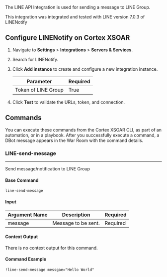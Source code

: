 The LINE API Integration is used for sending a message to LINE Group.

This integration was integrated and tested with LINE version 7.0.3 of LINENotify

## Configure LINENotify on Cortex XSOAR

1. Navigate to **Settings** > **Integrations** > **Servers & Services**.
2. Search for LINENotify.
3. Click **Add instance** to create and configure a new integration instance.

    | **Parameter** | **Required** |
    | --- | --- |
    | Token of LINE Group | True |

4. Click **Test** to validate the URLs, token, and connection.
## Commands
You can execute these commands from the Cortex XSOAR CLI, as part of an automation, or in a playbook.
After you successfully execute a command, a DBot message appears in the War Room with the command details.
### LINE-send-message
***
Send message/notification to LINE Group


#### Base Command

`line-send-message`
#### Input

| **Argument Name** | **Description** | **Required** |
| --- | --- | --- |
| message | Message to be sent. | Required | 


#### Context Output

There is no context output for this command.

#### Command Example
```!line-send-message messgae="Hello World" ```



